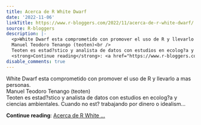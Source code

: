 ```yaml
---
title: Acerca de R White Dwarf
date: '2022-11-06'
linkTitle: https://www.r-bloggers.com/2022/11/acerca-de-r-white-dwarf/
source: R-bloggers
description: |-
  <p>White Dwarf esta comprometido con promover el uso de R y llevarlo a mas personas.<br />
  Manuel Teodoro Tenango (teoten)<br />
  Teoten es estad?stico y analista de datos con estudios en ecolog?a y ciencias ambientales. Cuando no est? trabajando por dinero o idealism...</p>
  <strong>Continue reading</strong>: <a href="https://www.r-bloggers.com/2022/11/acerca-de-r-white-dwarf/">Acerca de R White ...
disable_comments: true
---
```

<p>White Dwarf esta comprometido con promover el uso de R y llevarlo a mas personas.<br />
Manuel Teodoro Tenango (teoten)<br />
Teoten es estad?stico y analista de datos con estudios en ecolog?a y ciencias ambientales. Cuando no est? trabajando por dinero o idealism...</p>
<strong>Continue reading</strong>: <a href="https://www.r-bloggers.com/2022/11/acerca-de-r-white-dwarf/">Acerca de R White ...